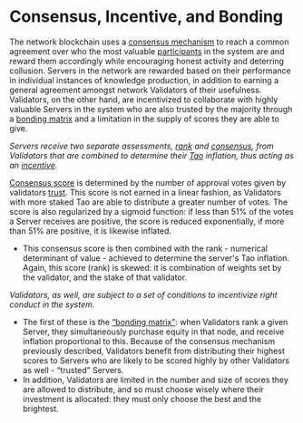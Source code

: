 # Consensus, Incentive, and Bonding

The network blockchain uses a [consensus mechanism](/src/Glossary.md#consensus-mechanism) to reach a common agreement over who the most valuable [participants](/src/Glossary.md#minerneuronpeernode) in the system are and reward them accordingly while encouraging honest activity and deterring collusion. Servers in the network are rewarded based on their performance in individual instances of knowledge production, in addition to earning a general agreement amongst network Validators of their usefulness. Validators, on the other hand, are incentivized to collaborate with highly valuable Servers in the system who are also trusted by the majority through a [bonding matrix](/src/Glossary.md#bonding-matrix) and a limitation in the supply of scores they are able to give.

*Servers receive two separate assessments, [rank](/src/Glossary.md#rank) and [consensus](/src/Glossary.md#consensus), from Validators that are combined to determine their [Tao](/docs/Glossary.html#tao) inflation, thus acting as an [incentive](/src/Glossary.md#incentive).*

[Consensus score](/src/Glossary.md#consensus) is determined by the number of approval votes given by validators [trust](/src/Glossary.md#trust). This score is not earned in a linear fashion, as Validators with more staked Tao are able to distribute a greater number of votes. The score is also regularized by a sigmoid function: if less than 51% of the votes a Server receives are positive, the score is reduced exponentially, if more than 51% are positive, it is likewise inflated. 
- This consensus score is then combined with the rank - numerical determinant of value - achieved to determine the server's Tao inflation. Again, this score (rank) is skewed: it is combination of weights set by the validator, and the stake of that validator. 


*Validators, as well, are subject to a set of conditions to incentivize right conduct in the system.*

- The first of these is the [“bonding matrix"](/src/Glossary.md#bonding-matrix): when Validators rank a given Server, they simultaneously purchase equity in that node, and receive inflation proportional to this. Because of the consensus mechanism previously described, Validators benefit from distributing their highest scores to Servers who are likely to be scored highly by other Validators as well - “trusted” Servers. 
- In addition, Validators are limited in the number and size of scores they are allowed to distribute, and so must choose wisely where their investment is allocated: they must only choose the best and the brightest.

